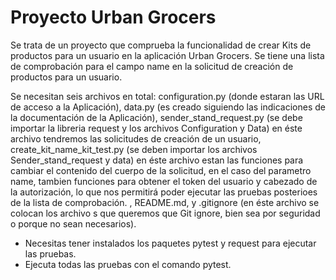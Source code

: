 # Proyecto Urban Grocers
Se trata de un proyecto que comprueba la funcionalidad de crear Kits de productos
para un usuario en la aplicación Urban Grocers. Se tiene una lista de comprobación
para el campo name en la solicitud de creación de productos para un usuario. 

Se necesitan seis archivos en total: configuration.py (donde estaran las URL de acceso
a la Aplicación), data.py (es creado siguiendo las indicaciones de la documentación de
la Aplicación), sender_stand_request.py (se debe importar la libreria request y los 
archivos Configuration y Data) en éste archivo tendremos las solicitudes de creación de
un usuario, create_kit_name_kit_test.py (se deben importar los archivos Sender_stand_request
y data) en éste archivo estan las funciones para cambiar el contenido del cuerpo de la solicitud,
en el caso del parametro name, tambien funciones para obtener el token del usuario y cabezado de 
la autorización, lo que nos permitirá poder ejecutar las pruebas posterioes de la lista de comprobación. 
, README.md, y .gitignore (en éste archivo se colocan los archivo s que queremos que Git ignore, 
bien sea por seguridad o porque no sean necesarios).

- Necesitas tener instalados los paquetes pytest y request para ejecutar las pruebas.
- Ejecuta todas las pruebas con el comando pytest.
